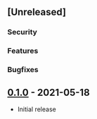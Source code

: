## [Unreleased]

### Security

### Features

### Bugfixes

## [0.1.0] - 2021-05-18

- Initial release

[0.1.0]: https://github.com/bookmate/bm-cancellation/releases/tag/v0.1.0